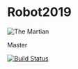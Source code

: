 # Robot2019

![The Martian](https://i.imgur.com/DKR9qvG.jpg)

Master

[![Build Status](https://travis-ci.org/entech281/Robot2019.svg?branch=master)](https://travis-ci.org/entech281/Robot2019)
